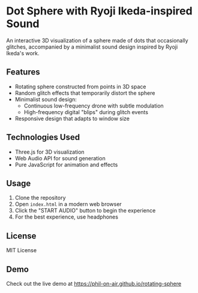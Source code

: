 # Dot Sphere with Ryoji Ikeda-inspired Sound

An interactive 3D visualization of a sphere made of dots that occasionally glitches, accompanied by a minimalist sound design inspired by Ryoji Ikeda's work.

## Features

- Rotating sphere constructed from points in 3D space
- Random glitch effects that temporarily distort the sphere
- Minimalist sound design:
  - Continuous low-frequency drone with subtle modulation
  - High-frequency digital "blips" during glitch events
- Responsive design that adapts to window size

## Technologies Used

- Three.js for 3D visualization
- Web Audio API for sound generation
- Pure JavaScript for animation and effects

## Usage

1. Clone the repository
2. Open `index.html` in a modern web browser
3. Click the "START AUDIO" button to begin the experience
4. For the best experience, use headphones

## License

MIT License 

## Demo

Check out the live demo at https://phil-on-air.github.io/rotating-sphere
